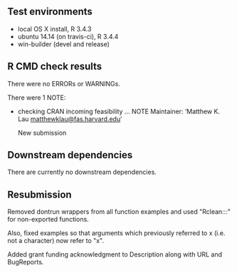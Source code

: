## Test environments
* local OS X install, R 3.4.3
* ubuntu 14.14 (on travis-ci), R 3.4.4
* win-builder (devel and release)

## R CMD check results
There were no ERRORs or WARNINGs. 

There were 1 NOTE:

* checking CRAN incoming feasibility ... NOTE
  Maintainer: ‘Matthew K. Lau <matthewklau@fas.harvard.edu>’

  New submission

## Downstream dependencies
There are currently no downstream dependencies. 

## Resubmission

Removed dontrun wrappers from all function examples and used
"Rclean:::" for non-exported functions.

Also, fixed examples so that arguments which previously referred to x
(i.e. not a character) now refer to "x".

Added grant funding acknowledgment to Description along with URL and
BugReports.
